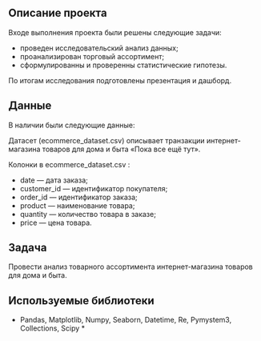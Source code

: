## Описание проекта

Входе выполнения проекта были решены следующие задачи:

- проведен исследовательский анализ данных;
- проанализирован торговый ассортимент;
- сформулированны и проверенны статистические гипотезы.

По итогам исследования подготовлены презентация и дашборд.


## Данные

В наличии были следующие данные:



Датасет (ecommerce_dataset.csv) описывает транзакции интернет-магазина товаров для дома и быта «Пока все ещё тут».


Колонки в ecommerce_dataset.csv :


- date — дата заказа;
- customer_id — идентификатор покупателя;
- order_id — идентификатор заказа;
- product — наименование товара;
- quantity — количество товара в заказе;
- price — цена товара.

## Задача


Провести анализ товарного ассортимента интернет-магазина товаров для дома и быта.

## Используемые библиотеки
* Pandas, Matplotlib, Numpy, Seaborn,  Datetime, Re, Pymystem3,  Collections, Scipy  *

